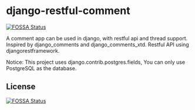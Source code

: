 # django-restful-comment
[![FOSSA Status](https://app.fossa.com/api/projects/git%2Bgithub.com%2Fquank123wip%2Fdjango-restful-comment.svg?type=shield)](https://app.fossa.com/projects/git%2Bgithub.com%2Fquank123wip%2Fdjango-restful-comment?ref=badge_shield)

A comment app can be used in django, with restful api and thread support. Inspired by django_comments and django_comments_xtd. Restful API using djangorestframework.

Notice: This project uses django.contrib.postgres.fields, You can only use PostgreSQL as the database.

## License
[![FOSSA Status](https://app.fossa.com/api/projects/git%2Bgithub.com%2Fquank123wip%2Fdjango-restful-comment.svg?type=large)](https://app.fossa.com/projects/git%2Bgithub.com%2Fquank123wip%2Fdjango-restful-comment?ref=badge_large)
